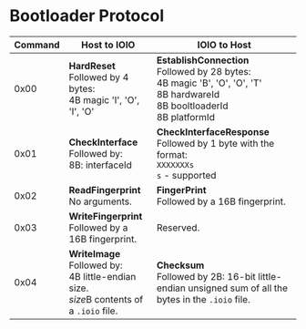 # Bootloader Protocol

 Command | Host to IOIO                                                         | IOIO to Host
---------|----------------------------------------------------------------------|--------------------------------------------------------------------------------------------------------------------------------------
 0x00    | **HardReset**<br>Followed by 4 bytes:<br>4B magic 'I', 'O', 'I', 'O' | **EstablishConnection**<br>Followed by 28 bytes:<br>4B magic 'B', 'O', 'O', 'T'<br>8B hardwareId<br>8B booltloaderId<br>8B platformId
 0x01    | **CheckInterface**<br>Followed by:<br>8B: interfaceId                | **CheckInterfaceResponse**<br>Followed by 1 byte with the format:<br>`XXXXXXXs`<br>`s` - supported
 0x02    | **ReadFingerprint**<br>No arguments.                                 | **FingerPrint**<br>Followed by a 16B fingerprint.
 0x03    | **WriteFingerprint**<br>Followed by a 16B fingerprint.               | Reserved.
 0x04    | **WriteImage**<br>Followed by:<br>4B little-endian size.<br>*size*B contents of a `.ioio` file. | **Checksum**<br>Followed by 2B: 16-bit little-endian unsigned sum of all the bytes in the `.ioio` file.

